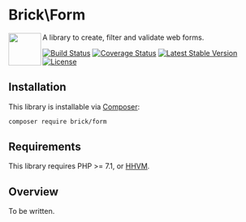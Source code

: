 Brick\Form
==========

<img src="https://raw.githubusercontent.com/brick/brick/master/logo.png" alt="" align="left" height="64">

A library to create, filter and validate web forms.

[![Build Status](https://secure.travis-ci.org/brick/form.svg?branch=master)](http://travis-ci.org/brick/form)
[![Coverage Status](https://coveralls.io/repos/brick/form/badge.svg?branch=master)](https://coveralls.io/r/brick/form?branch=master)
[![Latest Stable Version](https://poser.pugx.org/brick/form/v/stable)](https://packagist.org/packages/brick/form)
[![License](https://img.shields.io/badge/license-MIT-blue.svg)](http://opensource.org/licenses/MIT)

Installation
------------

This library is installable via [Composer](https://getcomposer.org/):

```bash
composer require brick/form
```

Requirements
------------

This library requires PHP >= 7.1, or [HHVM](http://hhvm.com/).

Overview
--------

To be written.
